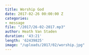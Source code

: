 ```yaml
---
title: Worship God
date: 2017-02-26 00:00:00 Z
categories:
- message
file: "/2017/26-02-2017.mp3"
author: Heath Van Staden
duration: '43:21'
length: '62439825'
image: "/uploads/2017/02/worship.jpg"
---
```



